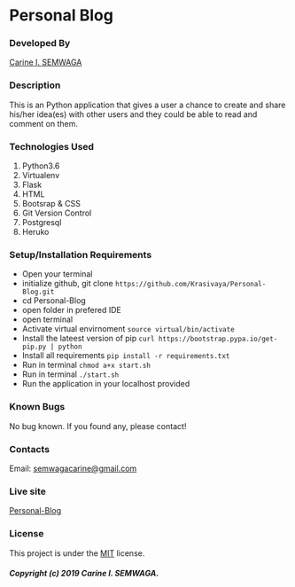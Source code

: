 # Personal Blog

### Developed By
[Carine I. SEMWAGA](https://github.com/Krasivaya)

### Description
This is an Python application that gives a user a chance to create and share his/her idea(es) with other users and they could be able to read and comment on them.

### Technologies Used

1. Python3.6
2. Virtualenv
3. Flask 
4. HTML
5. Bootsrap & CSS
6. Git Version Control
7. Postgresql
8. Heruko

### Setup/Installation Requirements

* Open your terminal
* initialize github, git clone ` https://github.com/Krasivaya/Personal-Blog.git `
* cd Personal-Blog
* open folder in prefered IDE
* open terminal
* Activate virtual envirnoment `source virtual/bin/activate`
* Install the lateest version of pip `curl https://bootstrap.pypa.io/get-pip.py | python`
* Install all requirements `pip install -r requirements.txt`
* Run in terminal `chmod a+x start.sh`
* Run in terminal `./start.sh`
* Run the application in your localhost provided

### Known Bugs
No bug known. If you found any, please contact!

### Contacts
Email: semwagacarine@gmail.com

### Live site
[Personal-Blog](https://krasivaya-personal-blog.herokuapp.com/)

### License
This project is under the [MIT](https://github.com/Krasivaya/github/blob/master/LICENSE) license.

##### Copyright (c) 2019 Carine I. SEMWAGA.